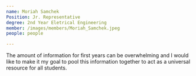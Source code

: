 ```yaml
---
name: Moriah Samchek
Position: Jr. Representative
degree: 2nd Year Eletrical Engineering
member: /images/members/Moriah_Samchek.jpeg
people: people

---
```

The amount of information for first years can be overwhelming and I would like to make it my goal to pool this information together to act as a universal resource for all students.